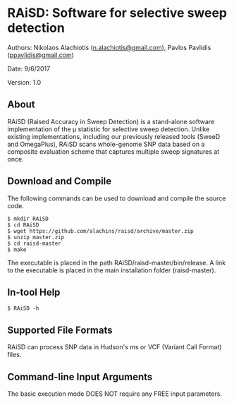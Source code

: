 
RAiSD: Software for selective sweep detection
===============================================

Authors: Nikolaos Alachiotis (n.alachiotis@gmail.com), Pavlos Pavlidis (ppavlidis@gmail.com)

Date: 9/6/2017

Version: 1.0

About
-----

RAiSD (Raised Accuracy in Sweep Detection) is a stand-alone software implementation of the μ statistic for selective sweep detection. Unlike existing implementations, including our previously released tools (SweeD and OmegaPlus), RAiSD scans whole-genome SNP data based on a composite evaluation scheme that captures multiple sweep signatures at once. 

Download and Compile
--------------------

The following commands can be used to download and compile the source code. 

    $ mkdir RAiSD
    $ cd RAiSD
    $ wget https://github.com/alachins/raisd/archive/master.zip
    $ unzip master.zip
    $ cd raisd-master
    $ make
    
The executable is placed in the path RAiSD/raisd-master/bin/release. A link to the executable is placed in the main installation folder (raisd-master).
    
In-tool Help
------------
    $ RAiSD -h
    
Supported File Formats
----------------------
RAiSD can process SNP data in Hudson's ms or VCF (Variant Call Format) files.

Command-line Input Arguments
------------------------
The basic execution mode DOES NOT require any FREE input parameters. 









